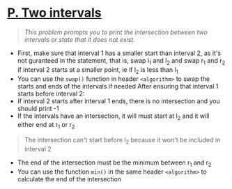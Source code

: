 # [P. Two intervals](https://codeforces.com/group/6uhngucRCe/contest/429334/problem/P)
> *This problem prompts you to print the intersection between two intervals or state that it does not exist.*

+ First, make sure that interval 1 has a smaller start than interval 2, as it's not guranteed in the statement, that is, swap l<sub>1</sub> and l<sub>2</sub> and swap r<sub>1</sub> and r<sub>2</sub> if interval 2 starts at a smaller point, ie if l<sub>2</sub> is less than l<sub>1</sub>
+ You can use the ```swap()``` function in header ```<algorithm>``` to swap the starts and ends of the intervals if needed
After ensuring that interval 1 starts before interval 2:
+ If interval 2 starts after interval 1 ends, there is no intersection and you should print -1
+ If the intervals have an intersection, it will must start at l<sub>2</sub> and it will either end at r<sub>1</sub> or r<sub>2</sub>
> The intersection can't start before l<sub>2</sub> because it won't be included in interval 2
+ The end of the intersection must be the minimum between r<sub>1</sub> and r<sub>2</sub>
+ You can use the function ```min()``` in the same header ```<algorithm>``` to calculate the end of the intersection